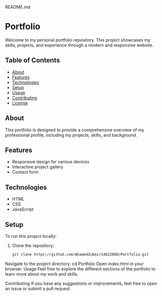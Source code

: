 README.md
# Portfolio

Welcome to my personal portfolio repository. This project showcases my skills, projects, and experience through a modern and responsive website.

## Table of Contents
- [About](#about)
- [Features](#features)
- [Technologies](#technologies)
- [Setup](#setup)
- [Usage](#usage)
- [Contributing](#contributing)
- [License](#license)

## About
This portfolio is designed to provide a comprehensive overview of my professional profile, including my projects, skills, and background.

## Features
- Responsive design for various devices
- Interactive project gallery
- Contact form

## Technologies
- HTML
- CSS
- JavaScript

## Setup
To run this project locally:
1. Clone the repository:
   ```bash
   git clone https://github.com/AhamedZubair14022000/Portfolio.git

Navigate to the project directory:
    cd Portfolio
Open index.html in your browser.
Usage
      Feel free to explore the different sections of the portfolio to learn more about my work and skills.

Contributing
      If you have any suggestions or improvements, feel free to open an issue or submit a pull request.
